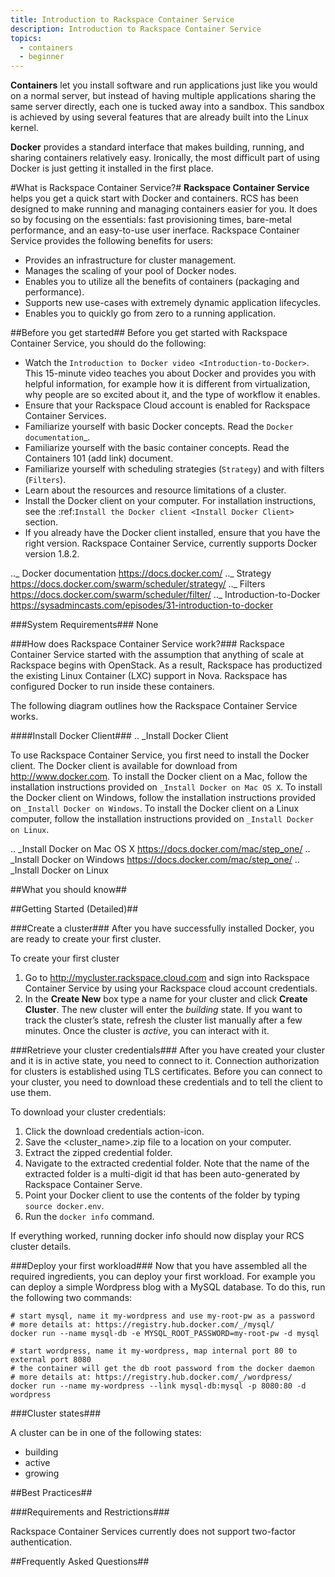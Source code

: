 ```yaml
---
title: Introduction to Rackspace Container Service 
description: Introduction to Rackspace Container Service
topics:
  - containers
  - beginner
---
```


**Containers** let you install software and run applications just like you would on a normal server, but instead of having multiple applications sharing the same server directly, each one is tucked away into a sandbox. This sandbox is achieved by using several features that are already built into the Linux kernel.

**Docker** provides a standard interface that makes building, running, and sharing containers relatively easy. Ironically, the most difficult part of using Docker is just getting it installed in the first place.

#What is Rackspace Container Service?#
**Rackspace Container Service** helps you get a quick start with Docker and containers. RCS has been designed to make running and managing containers easier for you. It does so by focusing on the essentials: fast provisioning times, bare-metal performance, and an easy-to-use user inerface. Rackspace Container Service provides the following benefits for users:

* Provides an infrastructure for cluster management.
* Manages the scaling of your pool of Docker nodes. 
* Enables you to utilize all the benefits of containers (packaging and performance).
* Supports new use-cases with extremely dynamic application lifecycles.
* Enables you to quickly go from zero to a running application. 
 
##Before you get started##
Before you get started with Rackspace Container Service, you should do the following:

* Watch the `Introduction to Docker video <Introduction-to-Docker>`. This 15-minute video teaches you about Docker and provides you with helpful information, for example how it is different from virtualization, why people are so excited about it, and the type of workflow it enables.
* Ensure that your Rackspace Cloud account is enabled for Rackspace Container Services.
* Familiarize yourself with basic Docker concepts. Read the `Docker documentation`_.
* Familiarize yourself with the basic container concepts. Read the Containers 101 (add link) document.
* Familiarize yourself with scheduling strategies (`Strategy`) and with filters (`Filters`).
* Learn about the resources and resource limitations of a cluster.
* Install the Docker client on your computer. For installation instructions, see the :ref:`Install the Docker client <Install Docker Client>` section.
* If you already have the Docker client installed, ensure that you have the right version. Rackspace Container Service, currently supports Docker version 1.8.2. 


.._ Docker documentation https://docs.docker.com/
.._ Strategy https://docs.docker.com/swarm/scheduler/strategy/
.._ Filters https://docs.docker.com/swarm/scheduler/filter/
.._ Introduction-to-Docker https://sysadmincasts.com/episodes/31-introduction-to-docker

###System Requirements###
None

###How does Rackspace Container Service work?###
Rackspace Container Service started with the assumption that anything of scale at Rackspace begins with OpenStack. As a result, Rackspace has productized the existing Linux Container (LXC) support in Nova. 
Rackspace has configured Docker to run inside these containers.

The following diagram outlines how the Rackspace Container Service works.
<show diagram here>

####Install Docker Client###
.. _Install Docker Client

To use Rackspace Container Service, you first need to install the Docker client.
The Docker client is available for download from http://www.docker.com.
To install the Docker client on a Mac, follow the installation instructions provided on `_Install Docker on Mac OS X`.
To install the Docker client on Windows, follow the installation instructions provided on `_Install Docker on Windows`.
To install the Docker client on a Linux computer, follow the installation instructions provided on `_Install Docker on Linux`.


.. _Install Docker on Mac OS X https://docs.docker.com/mac/step_one/
.. _Install Docker on Windows https://docs.docker.com/mac/step_one/
.. _Install Docker on Linux 

##What you should know##


##Getting Started (Detailed)##

###Create a cluster###
After you have successfully installed Docker, you are ready to create your first cluster.

To create your first cluster

1. Go to http://mycluster.rackspace.cloud.com and sign into Rackspace Container Service by using your Rackspace cloud account credentials.
2. In the **Create New** box type a name for your cluster and click **Create Cluster**. The new cluster will enter the *building* state. If you want to track the cluster’s state, refresh the cluster list manually after a few minutes. Once the cluster is *active*, you can interact with it.

###Retrieve your cluster credentials###
After you have created your cluster and it is in active state, you need to connect to it. Connection authorization for clusters is established using TLS certificates. 
Before you can connect to your cluster, you need to download these credentials and to tell the client to use them.

To download your cluster credentials:

1. Click the download credentials action-icon.
2. Save the <cluster_name>.zip file to a location on your computer.
2. Extract the zipped credential folder.
3. Navigate to the extracted credential folder. Note that the name of the extracted folder is a multi-digit id that has been auto-generated by Rackspace Container Serve. 
4. Point your Docker client to use the contents of the folder by typing ```source docker.env```. 
5. Run the ```docker info``` command.

If everything worked, running docker info should now display your RCS cluster details.


###Deploy your first workload###
Now that you have assembled all the required ingredients, you can deploy your first workload.
For example you can deploy a simple Wordpress blog with a MySQL database. 
To do this, run the following two commands:
  
```
# start mysql, name it my-wordpress and use my-root-pw as a password
# more details at: https://registry.hub.docker.com/_/mysql/
docker run --name mysql-db -e MYSQL_ROOT_PASSWORD=my-root-pw -d mysql

# start wordpress, name it my-wordpress, map internal port 80 to external port 8080
# the container will get the db root password from the docker daemon
# more details at: https://registry.hub.docker.com/_/wordpress/
docker run --name my-wordpress --link mysql-db:mysql -p 8080:80 -d wordpress

```

###Cluster states###

A cluster can be in one of the following states:
* building
* active
* growing

##Best Practices##

###Requirements and Restrictions###

Rackspace Container Services currently does not support two-factor authentication. 	

##Frequently Asked Questions##





